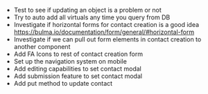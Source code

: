 * Test to see if updating an object is a problem or not
* Try to auto add all virtuals any time you query from DB
* Investigate if horizontal forms for contact creation is a good idea https://bulma.io/documentation/form/general/#horizontal-form
* Investigate if we can pull out form elements in contact creation to another component
* Add FA Icons to rest of contact creation form
* Set up the navigation system on mobile
* Add editing capabilities to set contact modal
* Add submission feature to set contact modal
* Add put method to update contact